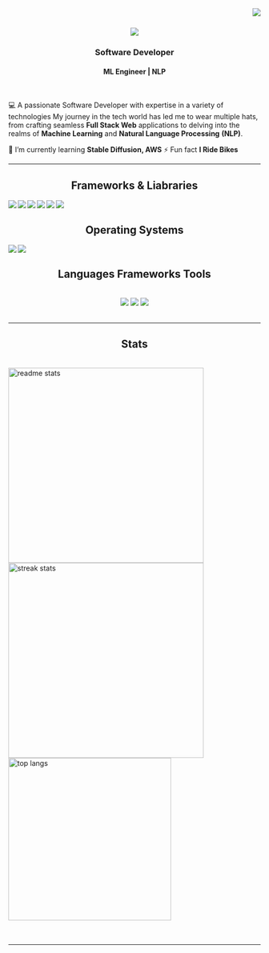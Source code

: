 <img align="right" src="https://komarev.com/ghpvc/?username=IamZaheer070&color=blue" />

<h1 align="center">
    <img src="https://readme-typing-svg.herokuapp.com/?font=Righteous&size=35&center=true&vCenter=true&width=500&height=70&duration=4000&lines=Hi!+👋;+I'm+Zaheer+.+!;" />
</h1>

<h3 align="center">Software Developer</h3>
<h4 align="center">ML Engineer | NLP </h3>

<br/>

<div align="left">
 
 💻  A passionate Software Developer with expertise in a variety of technologies
     My journey in the tech world has led me to wear multiple hats,
     from crafting seamless **Full Stack Web** applications to delving
     into the realms of **Machine Learning** and **Natural Language Processing** **(NLP)**.
 
 🚀 I’m currently learning **Stable Diffusion, AWS**
 ⚡  Fun fact **I Ride Bikes**
 </div>
 <hr/>

<h2 align="center"> Frameworks & Liabraries </h2>
<div align="center">
	<image align="left" src="https://img.shields.io/badge/TensorFlow-FF6F00?style=for-the-badge&logo=tensorflow&logoColor=white"/>
	<image align="left" src="https://img.shields.io/badge/PyTorch-EE4C2C?style=for-the-badge&logo=pytorch&logoColor=white"/>
	<image align="left" src="https://img.shields.io/badge/Django-092E20?style=for-the-badge&logo=django&logoColor=green"/>
	<image align="left" src="https://img.shields.io/badge/Numpy-777BB4?style=for-the-badge&logo=numpy&logoColor=white"/>
	<image align="left" src="https://img.shields.io/badge/Python-FFD43B?style=for-the-badge&logo=python&logoColor=blue"/>
	<image align="left" src="https://img.shields.io/badge/scikit_learn-F7931E?style=for-the-badge&logo=scikit-learn&logoColor=white"/>
</div>
<br>
        
<h2 align="center"> Operating Systems </h2>
<div align="center">
	<image align="left" src="https://img.shields.io/badge/Windows_11-0078d4?style=for-the-badge&logo=windows-11&logoColor=white"/>
	<image align="left" src="https://img.shields.io/badge/Ubuntu-E95420?style=for-the-badge&logo=ubuntu&logoColor=white"/>
</div>
        
<br>     
<h2 align="center"> Languages Frameworks Tools </h2>
<br/>
<div align="center">
    <img src="https://skillicons.dev/icons?i=react,bootstrap,html,css,vscode,github,tailwind" />
    <img src="https://skillicons.dev/icons?i=nodejs,javascript,typescript,express,mongodb" />
    <img src="https://skillicons.dev/icons?i=c,java,nextjs,mysql,python,git,aws" /><br>
</div>
<br/>
<hr/>
<h2 align="center"> Stats </h2>
<br>
<div align=left>
  <img width=390 src="https://github-readme-stats-salesp07.vercel.app/api?username=IamZaheer070&count_private=true&show_icons=true&theme=react&rank_icon=github&border_radius=10" alt="readme stats" />
  <img width=390 src="https://github-readme-streak-stats-salesp07.vercel.app/?user=IamZaheer070&count_private=true&theme=react&border_radius=10" alt="streak stats"/>
  <br/>
  <img width=325 align="center" src="https://github-readme-stats-salesp07.vercel.app/api/top-langs/?username=IamZaheer070&hide=HTML&langs_count=8&layout=compact&theme=react&border_radius=10&size_weight=0.5&count_weight=0.5&exclude_repo=github-readme-stats" alt="top langs" />
</div>
<br/><br/>
<hr/>
<br/>
